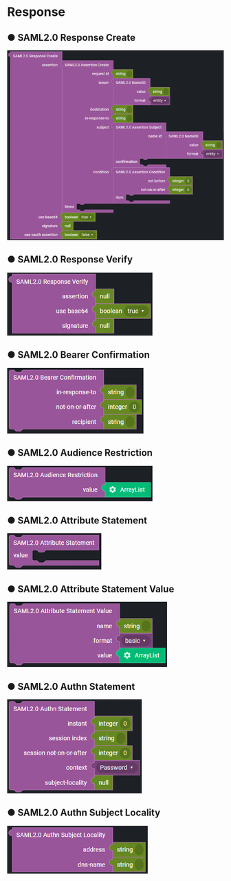 # Response

## ● SAML2.0 Response Create

![](../../../../.gitbook/assets/image%20%28253%29.png)

## ● SAML2.0 Response Verify

![](../../../../.gitbook/assets/image%20%28285%29.png)

## ● SAML2.0 Bearer Confirmation

![](../../../../.gitbook/assets/image%20%28317%29.png)

## ● SAML2.0 Audience Restriction

![](../../../../.gitbook/assets/image%20%28282%29.png)

## ● SAML2.0 Attribute Statement

![](../../../../.gitbook/assets/image%20%28305%29.png)

## ● SAML2.0 Attribute Statement Value

![](../../../../.gitbook/assets/image%20%28228%29.png)

## ● SAML2.0 Authn Statement

![](../../../../.gitbook/assets/image%20%28252%29.png)

## ● SAML2.0 Authn Subject Locality

![](../../../../.gitbook/assets/image%20%28270%29.png)


